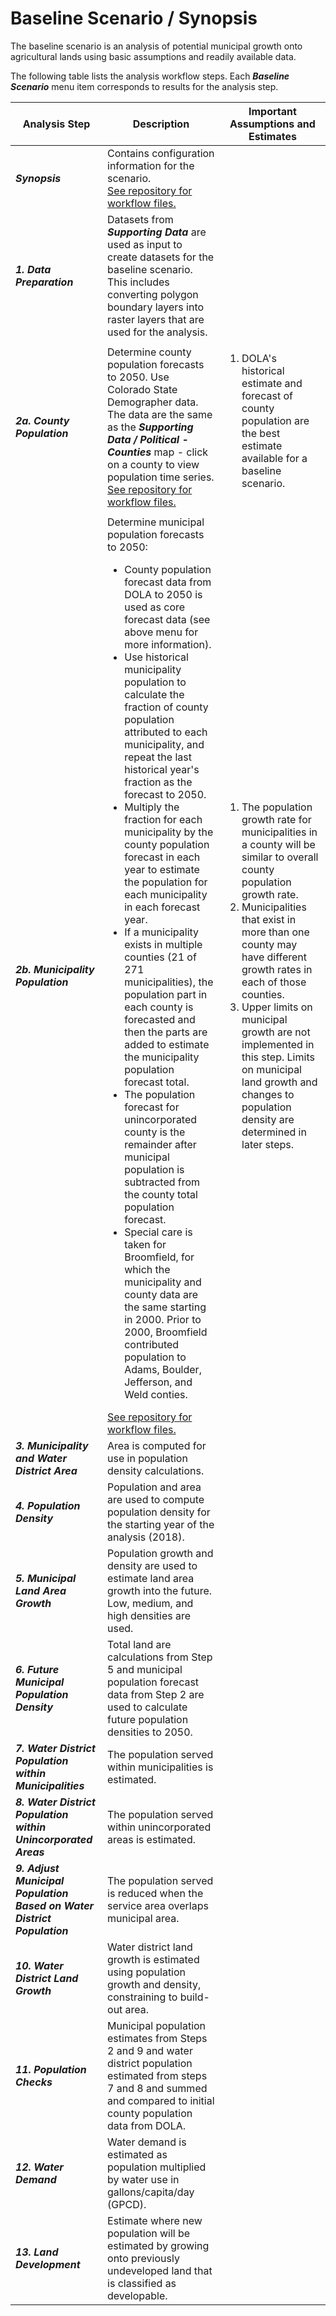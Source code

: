 # Baseline Scenario / Synopsis 

The baseline scenario is an analysis of potential municipal growth onto agricultural lands using
basic assumptions and readily available data.

The following table lists the analysis workflow steps.
Each ***Baseline Scenario*** menu item corresponds to results for the analysis step.

| **Analysis Step** | **Description** | **Important Assumptions and Estimates** |
| -- | -- | -- |
| ***Synopsis*** | Contains configuration information for the scenario.<br>[See repository for workflow files.](https://github.com/OpenWaterFoundation/owf-infomapper-coagtransfer/tree/master/workflow/BaselineScenario/00-Synopsis) | |
| ***1. Data Preparation*** | Datasets from ***Supporting Data*** are used as input to create datasets for the baseline scenario.  This includes converting polygon boundary layers into raster layers that are used for the analysis. | |
| ***2a. County Population*** | Determine county population forecasts to 2050.  Use Colorado State Demographer data.  The data are the same as the ***Supporting Data / Political - Counties*** map - click on a county to view population time series.<br>[See repository for workflow files.](https://github.com/OpenWaterFoundation/owf-infomapper-coagtransfer/tree/master/workflow/SupportingData/Political-Counties) | <ol><li>DOLA's historical estimate and forecast of county population are the best estimate available for a baseline scenario.</li></ol><br>|
| ***2b. Municipality Population*** | Determine municipal population forecasts to 2050:  <ul><li>County population forecast data from DOLA to 2050 is used as core forecast data (see above menu for more information).</li><li>Use historical municipality population to calculate the fraction of county population attributed to each municipality, and repeat the last historical year's fraction as the forecast to 2050.</li><li>Multiply the fraction for each municipality by the county population forecast in each year to estimate the population for each municipality in each forecast year.</li><li>If a municipality exists in multiple counties (21 of 271 municipalities), the population part in each county is forecasted and then the parts are added to estimate the municipality population forecast total.</li><li>The population forecast for unincorporated county is the remainder after municipal population is subtracted from the county total population forecast.</li><li>Special care is taken for Broomfield, for which the municipality and county data are the same starting in 2000.  Prior to 2000, Broomfield contributed population to Adams, Boulder, Jefferson, and Weld conties.</li></ul>[See repository for workflow files.](https://github.com/OpenWaterFoundation/owf-infomapper-coagtransfer/tree/master/workflow/BaselineScenario/02-MunicipalPopulation)| <ol><li>The population growth rate for municipalities in a county will be similar to overall county population growth rate.</li><li>Municipalities that exist in more than one county may have different growth rates in each of those counties.</li><li>Upper limits on municipal growth are not implemented in this step. Limits on municipal land growth and changes to population density are determined in later steps.</li></ol>|
| ***3. Municipality and Water District Area*** | Area is computed for use in population density calculations. | |
| ***4. Population Density*** | Population and area are used to compute population density for the starting year of the analysis (2018). | |
| ***5. Municipal Land Area Growth*** | Population growth and density are used to estimate land area growth into the future.  Low, medium, and high densities are used. | |
| ***6. Future Municipal Population Density*** | Total land are calculations from Step 5 and municipal population forecast data from Step 2 are used to calculate future population densities to 2050. | |
| ***7. Water District Population within Municipalities*** | The population served within municipalities is estimated. | |
| ***8. Water District Population within Unincorporated Areas*** | The population served within unincorporated areas is estimated. | |
| ***9. Adjust Municipal Population Based on Water District Population*** | The population served is reduced when the service area overlaps municipal area. | |
| ***10. Water District Land Growth*** | Water district land growth is estimated using population growth and density, constraining to build-out area. | |
| ***11. Population Checks*** | Municipal population estimates from Steps 2 and 9 and water district population estimated from steps 7 and 8 and summed and compared to initial county population data from DOLA. | |
| ***12. Water Demand*** | Water demand is estimated as population multiplied by water use in gallons/capita/day (GPCD). | |
| ***13. Land Development*** | Estimate where new population will be estimated by growing onto previously undeveloped land that is classified as developable. | |
